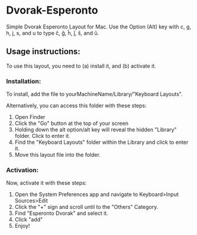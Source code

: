 # Dvorak-Esperonto
Simple Dvorak Esperonto Layout for Mac. Use the Option (Alt) key with c, g, h, j, s, and u to type ĉ, ĝ, ĥ, ĵ, ŝ, and ŭ.


## Usage instructions:
To use this layout, you need to (a) install it, and (b) activate it.

### Installation:
To install, add the file to yourMachineName/Library/"Keyboard Layouts".

Alternatively, you can access this folder with these steps:
1) Open Finder
2) Click the "Go" button at the top of your screen
3) Holding down the alt option/alt key will reveal the hidden "Library" folder. Click to enter it.
4) Find the "Keyboard Layouts" folder within the Library and click to enter it.
5) Move this layout file into the folder.

### Activation:
Now, activate it with these steps:
1) Open the System Preferences app and navigate to Keyboard>Input Sources>Edit
2) Click the "+" sign and scroll until to the "Others" Category.
3) Find "Esperonto Dvorak" and select it.
4) Click "add"
5) Enjoy!

